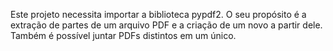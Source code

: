 Este projeto necessita importar a biblioteca pypdf2. O seu propósito é a extração de partes de um arquivo PDF e a criação de um novo a partir dele. Também é possível juntar PDFs distintos em um único.